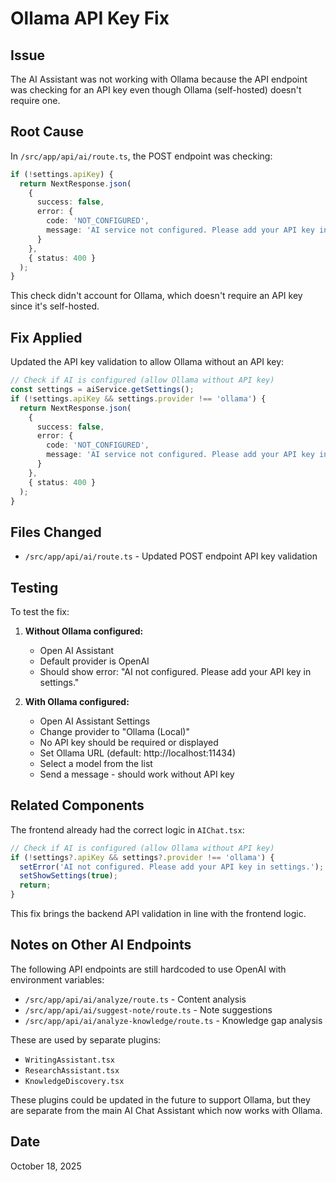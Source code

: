 # Ollama API Key Fix

## Issue
The AI Assistant was not working with Ollama because the API endpoint was checking for an API key even though Ollama (self-hosted) doesn't require one.

## Root Cause
In `/src/app/api/ai/route.ts`, the POST endpoint was checking:
```typescript
if (!settings.apiKey) {
  return NextResponse.json(
    { 
      success: false, 
      error: { 
        code: 'NOT_CONFIGURED', 
        message: 'AI service not configured. Please add your API key in settings.' 
      } 
    },
    { status: 400 }
  );
}
```

This check didn't account for Ollama, which doesn't require an API key since it's self-hosted.

## Fix Applied
Updated the API key validation to allow Ollama without an API key:

```typescript
// Check if AI is configured (allow Ollama without API key)
const settings = aiService.getSettings();
if (!settings.apiKey && settings.provider !== 'ollama') {
  return NextResponse.json(
    { 
      success: false, 
      error: { 
        code: 'NOT_CONFIGURED', 
        message: 'AI service not configured. Please add your API key in settings.' 
      } 
    },
    { status: 400 }
  );
}
```

## Files Changed
- `/src/app/api/ai/route.ts` - Updated POST endpoint API key validation

## Testing
To test the fix:

1. **Without Ollama configured:**
   - Open AI Assistant
   - Default provider is OpenAI
   - Should show error: "AI not configured. Please add your API key in settings."
   
2. **With Ollama configured:**
   - Open AI Assistant Settings
   - Change provider to "Ollama (Local)"
   - No API key should be required or displayed
   - Set Ollama URL (default: http://localhost:11434)
   - Select a model from the list
   - Send a message - should work without API key

## Related Components
The frontend already had the correct logic in `AIChat.tsx`:
```typescript
// Check if AI is configured (allow Ollama without API key)
if (!settings?.apiKey && settings?.provider !== 'ollama') {
  setError('AI not configured. Please add your API key in settings.');
  setShowSettings(true);
  return;
}
```

This fix brings the backend API validation in line with the frontend logic.

## Notes on Other AI Endpoints
The following API endpoints are still hardcoded to use OpenAI with environment variables:
- `/src/app/api/ai/analyze/route.ts` - Content analysis
- `/src/app/api/ai/suggest-note/route.ts` - Note suggestions  
- `/src/app/api/ai/analyze-knowledge/route.ts` - Knowledge gap analysis

These are used by separate plugins:
- `WritingAssistant.tsx`
- `ResearchAssistant.tsx`
- `KnowledgeDiscovery.tsx`

These plugins could be updated in the future to support Ollama, but they are separate from the main AI Chat Assistant which now works with Ollama.

## Date
October 18, 2025
